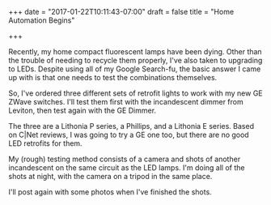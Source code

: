 +++
date = "2017-01-22T10:11:43-07:00"
draft = false
title = "Home Automation Begins"

+++

Recently, my home compact fluorescent lamps have been dying.  Other than
the trouble of needing to recycle them properly, I've also taken to 
upgrading to LEDs. Despite using all of my Google Search-fu, the basic
answer I came up with is that one needs to test the combinations themselves.

So, I've ordered three different sets of retrofit lights to work with
my new GE ZWave switches.  I'll test them first with the incandescent
dimmer from Leviton, then test again with the GE Dimmer.

The three are a Lithonia P series, a Phillips, and a Lithonia E series.
Based on C|Net reviews, I was going to try a GE one too, but there are no
good LED retrofits for them.

My (rough) testing method consists of a camera and shots of another
incandescent on the same circuit as the LED lamps.  I'm doing all of the
shots at night, with the camera on a tripod in the same place.

I'll post again with some photos when I've finished the shots.
